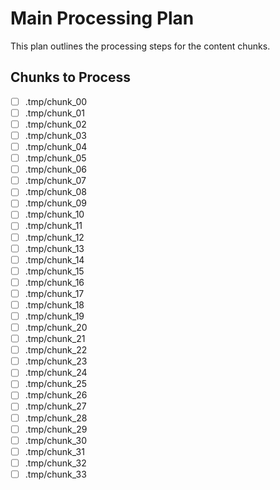 # Main Processing Plan

This plan outlines the processing steps for the content chunks.

## Chunks to Process

- [ ] .tmp/chunk_00
- [ ] .tmp/chunk_01
- [ ] .tmp/chunk_02
- [ ] .tmp/chunk_03
- [ ] .tmp/chunk_04
- [ ] .tmp/chunk_05
- [ ] .tmp/chunk_06
- [ ] .tmp/chunk_07
- [ ] .tmp/chunk_08
- [ ] .tmp/chunk_09
- [ ] .tmp/chunk_10
- [ ] .tmp/chunk_11
- [ ] .tmp/chunk_12
- [ ] .tmp/chunk_13
- [ ] .tmp/chunk_14
- [ ] .tmp/chunk_15
- [ ] .tmp/chunk_16
- [ ] .tmp/chunk_17
- [ ] .tmp/chunk_18
- [ ] .tmp/chunk_19
- [ ] .tmp/chunk_20
- [ ] .tmp/chunk_21
- [ ] .tmp/chunk_22
- [ ] .tmp/chunk_23
- [ ] .tmp/chunk_24
- [ ] .tmp/chunk_25
- [ ] .tmp/chunk_26
- [ ] .tmp/chunk_27
- [ ] .tmp/chunk_28
- [ ] .tmp/chunk_29
- [ ] .tmp/chunk_30
- [ ] .tmp/chunk_31
- [ ] .tmp/chunk_32
- [ ] .tmp/chunk_33 